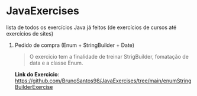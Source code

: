  
# JavaExercises
lista de todos os exercícios Java já feitos (de exercícios de cursos até exercícios de sites)

1. Pedido de compra (Enum + StringBuilder + Date)
   
   > O exercicio tem a finalidade de treinar StrigBuilder, fomatação de data e a classe Enum.

    **Link do Exercicio**: https://github.com/BrunoSantos98/JavaExercises/tree/main/enumStringBuilderExercise